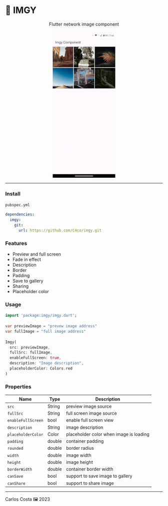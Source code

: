 # 🌇 IMGY

<center>
  <p>Flutter network image component<p>
  <img src="./example.gif" />
</center>

---

### Install

`pubspec.yml`
```yml
dependencies:
  imgy:
    git:
      url: https://github.com/C4co/imgy.git
```

### Features
 - Preview and full screen
 - Fade in effect
 - Description
 - Border
 - Padding
 - Save to gallery
 - Sharing
 - Placeholder color

### Usage

```dart
import 'package:imgy/imgy.dart';

var previewImage = "prevew image address"
var fullImage = "full image address"

Imgy(
  src: previewImage,
  fullSrc: fullImage,
  enableFullScreen: true,
  description: "Image description",
  placeholderColor: Colors.red
)
```

### Properties

| Name               | Type   | Description                             |
| ------------------ | ------ | --------------------------------------- |
| `src`              | String | preview image source                    |
| `fullSrc`          | String | full screen image source                |
| `enableFullScreen` | bool   | enable full screen view                 |
| `description`      | String | image description                       |
| `placeholderColor` | Color  | placeholder color when image is loading |
| `padding`          | double | container padding                       |
| `rounded`          | double | border radius                           |
| `width`            | double | image width                             |
| `height`           | double | image height                            |
| `borderWidth`      | double | container border width                  |
| `canSave`          | bool   | support to save image to gallery        |
| `canShare`         | bool   | support to share image                  |

---

Carlos Costa 🖼 2023
